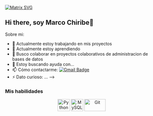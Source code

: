 [![Matrix SVG](https://raw.githubusercontent.com/rodrigograca31/rodrigograca31/master/matrix.svg)](https://www.youtube.com/watch?v=SDkAGkd4NLc) 
  
## Hi there, soy Marco Chiribe👋

Sobre mi:
- 🔭 Actualmente estoy trabajando en mis proyectos 
- 🌱 Actualmente estoy aprendiendo 
- 👯 Busco colaborar en proyectos colaborativos de administracion de bases de datos
- 🤔 Estoy buscando ayuda con...
- 📫 Cómo contactarme: <a href ="marcochiribe@gmail.com">![Gmail Badge](https://img.shields.io/badge/-marcochiribe@gmail.com-c14438?style=flat-square&logo=Gmail&logoColor=white&link=mailto:marcochiribe@gmail.com)</a>
- ⚡ Dato curioso: ...
-->

### Mis habilidades

<p align="center">
	<img title="Python" alt="Python" src="https://raw.githubusercontent.com/Thomas-George-T/Thomas-George-T/master/assets/python.svg" width="40" height="40" />
	<img title="MySQL" alt="MySQL" src="https://raw.githubusercontent.com/Thomas-George-T/Thomas-George-T/master/assets/mysql.svg" width="40" height="40" />
	<img title="Git" alt="Git" src="https://raw.githubusercontent.com/Thomas-George-T/Thomas-George-T/master/assets/git.svg" width="70" height="40" />

